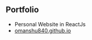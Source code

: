 ## Portfolio
- Personal Website in ReactJs
- [omanshu840.github.io](https://omanshu840.github.io "https://omanshu840.github.io")
